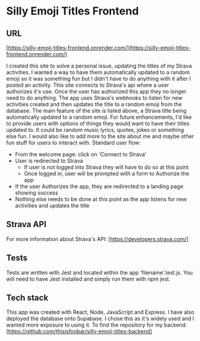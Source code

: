 # Silly Emoji Titles Frontend

## URL

[https://silly-emoji-titles-frontend.onrender.com/](https://silly-emoji-titles-frontend.onrender.com/)

I created this site to solve a personal issue, updating the titles of my Strava activities. I wanted a way to have them automatically updated to a random emoji so it was something fun but I didn't have to do anything with it after I posted an activity.
This site connects to Strava's api where a user authorizes it's use.  Once the user has authorized this app they no longer need to do anything.  The app uses Strava's webhooks to listen for new activities created and then updates the title to a random emoji from the database.
The main feature of the site is listed above, a Strava title being automatically updated to a random emoji.  For future enhancements, I'd like to provide users with options of things they would want to have their titles updated to.  It could be random music lyrics, quotes, jokes or something else fun.  I would also like to add more to the site about me and maybe other fun stuff for users to interact with.
Standard user flow:

- From the welcome page: click on 'Connect to Strava'
- User is redirected to Strava
  - If user is not logged into Strava they will have to do so at this point
  - Once logged in, user will be prompted with a form to Authorize the app
- If the user Authorizes the app, they are redirected to a landing page showing success
- Nothing else needs to be done at this point as the app listens for new activities and updates the title

## Strava API

For more information about Strava's API: [https://developers.strava.com/]

## Tests

Tests are written with Jest and located within the app 'filename'.test.js.  You will need to have Jest installed and simply run them with npm jest.

## Tech stack

This app was created with React, Node, JavaScript and Express.  I have also deployed the database onto Supabase.  I chose this as it's widely used and I wanted more exposure to using it.  To find the repository for my backend: [https://github.com/thisisfoobar/silly-emoji-titles-backend]
